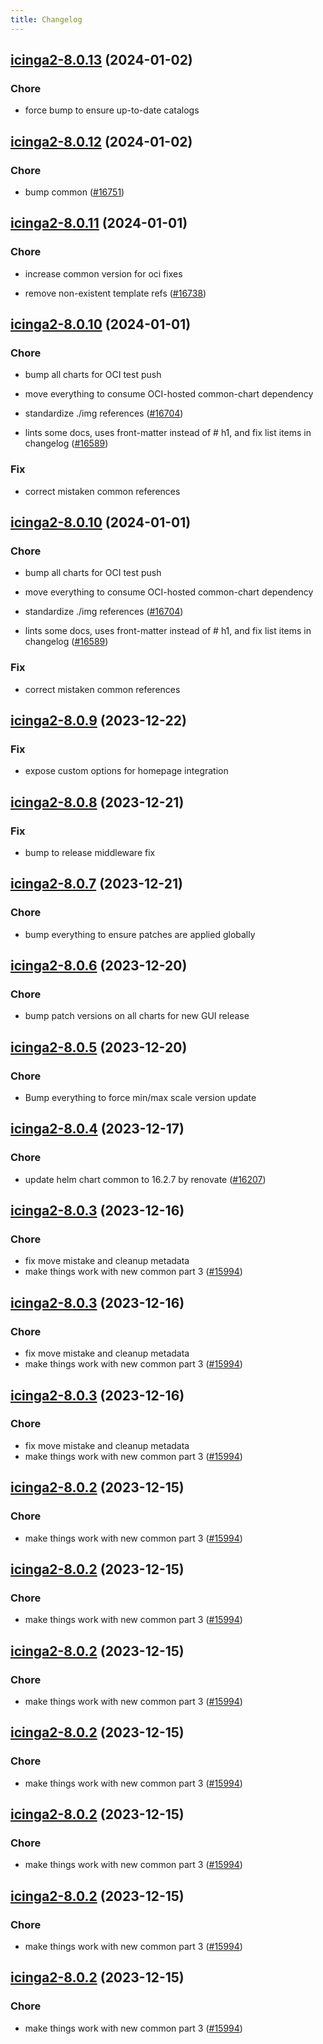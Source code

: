 ```yaml
---
title: Changelog
---
```




## [icinga2-8.0.13](https://github.com/truecharts/charts/compare/icinga2-8.0.12...icinga2-8.0.13) (2024-01-02)

### Chore



- force bump to ensure up-to-date catalogs


## [icinga2-8.0.12](https://github.com/truecharts/charts/compare/icinga2-8.0.11...icinga2-8.0.12) (2024-01-02)

### Chore



- bump common ([#16751](https://github.com/truecharts/charts/issues/16751))


## [icinga2-8.0.11](https://github.com/truecharts/charts/compare/icinga2-8.0.10...icinga2-8.0.11) (2024-01-01)

### Chore



- increase common version for oci fixes

- remove non-existent template refs ([#16738](https://github.com/truecharts/charts/issues/16738))


## [icinga2-8.0.10](https://github.com/truecharts/charts/compare/icinga2-8.0.9...icinga2-8.0.10) (2024-01-01)

### Chore



- bump all charts for OCI test push

- move everything to consume OCI-hosted common-chart dependency

- standardize ./img references ([#16704](https://github.com/truecharts/charts/issues/16704))

- lints some docs, uses front-matter instead of # h1, and fix list items in changelog ([#16589](https://github.com/truecharts/charts/issues/16589))

### Fix



- correct mistaken common references


## [icinga2-8.0.10](https://github.com/truecharts/charts/compare/icinga2-8.0.9...icinga2-8.0.10) (2024-01-01)

### Chore



- bump all charts for OCI test push

- move everything to consume OCI-hosted common-chart dependency

- standardize ./img references ([#16704](https://github.com/truecharts/charts/issues/16704))

- lints some docs, uses front-matter instead of # h1, and fix list items in changelog ([#16589](https://github.com/truecharts/charts/issues/16589))

### Fix



- correct mistaken common references
## [icinga2-8.0.9](https://github.com/truecharts/charts/compare/icinga2-8.0.8...icinga2-8.0.9) (2023-12-22)

### Fix

- expose custom options for homepage integration

## [icinga2-8.0.8](https://github.com/truecharts/charts/compare/icinga2-8.0.7...icinga2-8.0.8) (2023-12-21)

### Fix

- bump to release middleware fix

## [icinga2-8.0.7](https://github.com/truecharts/charts/compare/icinga2-8.0.6...icinga2-8.0.7) (2023-12-21)

### Chore

- bump everything to ensure patches are applied globally

## [icinga2-8.0.6](https://github.com/truecharts/charts/compare/icinga2-8.0.5...icinga2-8.0.6) (2023-12-20)

### Chore

- bump patch versions on all charts for new GUI release

## [icinga2-8.0.5](https://github.com/truecharts/charts/compare/icinga2-8.0.4...icinga2-8.0.5) (2023-12-20)

### Chore

- Bump everything to force min/max scale version update

## [icinga2-8.0.4](https://github.com/truecharts/charts/compare/icinga2-8.0.3...icinga2-8.0.4) (2023-12-17)

### Chore

- update helm chart common to 16.2.7 by renovate ([#16207](https://github.com/truecharts/charts/issues/16207))

## [icinga2-8.0.3](https://github.com/truecharts/charts/compare/icinga2-7.0.3...icinga2-8.0.3) (2023-12-16)

### Chore

- fix move mistake and cleanup metadata
- make things work with new common part 3 ([#15994](https://github.com/truecharts/charts/issues/15994))

## [icinga2-8.0.3](https://github.com/truecharts/charts/compare/icinga2-7.0.3...icinga2-8.0.3) (2023-12-16)

### Chore

- fix move mistake and cleanup metadata
- make things work with new common part 3 ([#15994](https://github.com/truecharts/charts/issues/15994))

## [icinga2-8.0.3](https://github.com/truecharts/charts/compare/icinga2-7.0.3...icinga2-8.0.3) (2023-12-16)

### Chore

- fix move mistake and cleanup metadata
- make things work with new common part 3 ([#15994](https://github.com/truecharts/charts/issues/15994))

## [icinga2-8.0.2](https://github.com/truecharts/charts/compare/icinga2-7.0.3...icinga2-8.0.2) (2023-12-15)

### Chore

- make things work with new common part 3 ([#15994](https://github.com/truecharts/charts/issues/15994))

## [icinga2-8.0.2](https://github.com/truecharts/charts/compare/icinga2-7.0.3...icinga2-8.0.2) (2023-12-15)

### Chore

- make things work with new common part 3 ([#15994](https://github.com/truecharts/charts/issues/15994))

## [icinga2-8.0.2](https://github.com/truecharts/charts/compare/icinga2-7.0.3...icinga2-8.0.2) (2023-12-15)

### Chore

- make things work with new common part 3 ([#15994](https://github.com/truecharts/charts/issues/15994))

## [icinga2-8.0.2](https://github.com/truecharts/charts/compare/icinga2-7.0.3...icinga2-8.0.2) (2023-12-15)

### Chore

- make things work with new common part 3 ([#15994](https://github.com/truecharts/charts/issues/15994))

## [icinga2-8.0.2](https://github.com/truecharts/charts/compare/icinga2-7.0.3...icinga2-8.0.2) (2023-12-15)

### Chore

- make things work with new common part 3 ([#15994](https://github.com/truecharts/charts/issues/15994))

## [icinga2-8.0.2](https://github.com/truecharts/charts/compare/icinga2-7.0.3...icinga2-8.0.2) (2023-12-15)

### Chore

- make things work with new common part 3 ([#15994](https://github.com/truecharts/charts/issues/15994))

## [icinga2-8.0.2](https://github.com/truecharts/charts/compare/icinga2-7.0.3...icinga2-8.0.2) (2023-12-15)

### Chore

- make things work with new common part 3 ([#15994](https://github.com/truecharts/charts/issues/15994))

